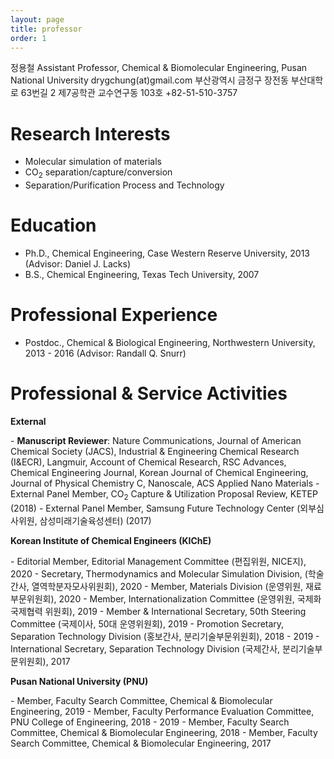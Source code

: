 ```yaml
---
layout: page
title: professor
order: 1
---
```


정용철
Assistant Professor, Chemical & Biomolecular Engineering, Pusan National University
drygchung(at)gmail.com
부산광역시 금정구 장전동 부산대학로 63번길 2 제7공학관 교수연구동 103호
+82-51-510-3757

# Research Interests
- Molecular simulation of materials
- CO<sub>2</sub> separation/capture/conversion
- Separation/Purification Process and Technology

# Education
- Ph.D., Chemical Engineering, Case Western Reserve University, 2013 (Advisor: Daniel J. Lacks)
- B.S., Chemical Engineering, Texas Tech University, 2007

# Professional Experience
- Postdoc., Chemical & Biological Engineering, Northwestern University, 2013 - 2016 (Advisor: Randall Q. Snurr)

# Professional & Service Activities
<p><b>External</b></p>
- <b>Manuscript Reviewer</b>: Nature Communications, Journal of American Chemical Society (JACS), Industrial & Engineering Chemical Research (I&ECR), Langmuir, Account of Chemical Research, RSC Advances, Chemical Engineering Journal, Korean Journal of Chemical Engineering, Journal of Physical Chemistry C, Nanoscale, ACS Applied Nano Materials
- External Panel Member, CO<sub>2</sub> Capture & Utilization Proposal Review, KETEP (2018)
- External Panel Member, Samsung Future Technology Center (외부심사위원, 삼성미래기술육성센터) (2017)
<p><b> Korean Institute of Chemical Engineers (KIChE) </b></p>
- Editorial Member, Editorial Management Committee (편집위원, NICE지), 2020
- Secretary, Thermodynamics and Molecular Simulation Division, (학술간사, 열역학분자모사위원회), 2020
- Member, Materials Division (운영위원, 재료부문위원회), 2020
- Member, Internationalization Committee (운영위원, 국제화 국제협력 위원회), 2019
- Member & International Secretary, 50th Steering Committee (국제이사, 50대 운영위원회), 2019
- Promotion Secretary, Separation Technology Division (홍보간사, 분리기술부문위원회), 2018 - 2019
- International Secretary, Separation Technology Division (국제간사, 분리기술부문위원회), 2017

<p><b>Pusan National University (PNU)</b></p>
- Member, Faculty Search Committee, Chemical & Biomolecular Engineering, 2019
- Member, Faculty Performance Evaluation Committee, PNU College of Engineering, 2018 - 2019
- Member, Faculty Search Committee, Chemical & Biomolecular Engineering, 2018
- Member, Faculty Search Committee, Chemical & Biomolecular Engineering, 2017
